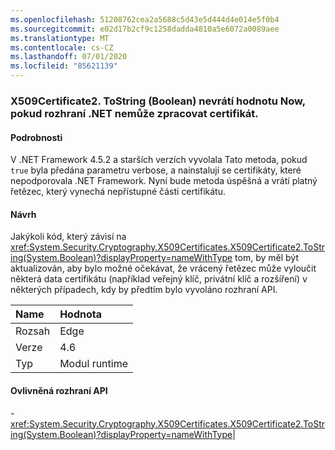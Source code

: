 ```yaml
---
ms.openlocfilehash: 51208762cea2a5688c5d43e5d444d4e014e5f0b4
ms.sourcegitcommit: e02d17b2cf9c1258dadda4810a5e6072a0089aee
ms.translationtype: MT
ms.contentlocale: cs-CZ
ms.lasthandoff: 07/01/2020
ms.locfileid: "85621139"
---
```

### <a name="x509certificate2tostringboolean-does-not-throw-now-when-net-cannot-handle-the-certificate"></a>X509Certificate2. ToString (Boolean) nevrátí hodnotu Now, pokud rozhraní .NET nemůže zpracovat certifikát.

#### <a name="details"></a>Podrobnosti

V .NET Framework 4.5.2 a starších verzích vyvolala Tato metoda, pokud <code>true</code> byla předána parametru verbose, a nainstalují se certifikáty, které nepodporovala .NET Framework. Nyní bude metoda úspěšná a vrátí platný řetězec, který vynechá nepřístupné části certifikátu.

#### <a name="suggestion"></a>Návrh

Jakýkoli kód, který závisí na <xref:System.Security.Cryptography.X509Certificates.X509Certificate2.ToString(System.Boolean)?displayProperty=nameWithType> tom, by měl být aktualizován, aby bylo možné očekávat, že vrácený řetězec může vyloučit některá data certifikátu (například veřejný klíč, privátní klíč a rozšíření) v některých případech, kdy by předtím bylo vyvoláno rozhraní API.

| Name    | Hodnota       |
|:--------|:------------|
| Rozsah   |Edge|
|Verze|4.6|
|Typ|Modul runtime

#### <a name="affected-apis"></a>Ovlivněná rozhraní API

-<xref:System.Security.Cryptography.X509Certificates.X509Certificate2.ToString(System.Boolean)?displayProperty=nameWithType></li></ul>|
